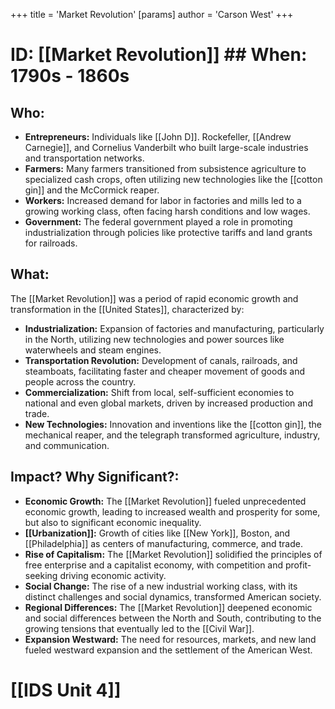 +++
 title = 'Market Revolution'
[params]
	author = 'Carson West'
+++
# ID: [[Market Revolution]] ## When: 1790s - 1860s
## Who: 
* **Entrepreneurs:** Individuals like [[John D]]. Rockefeller, [[Andrew Carnegie]], and Cornelius Vanderbilt who built large-scale industries and transportation networks.
* **Farmers:** Many farmers transitioned from subsistence agriculture to specialized cash crops, often utilizing new technologies like the [[cotton gin]] and the McCormick reaper. 
* **Workers:** Increased demand for labor in factories and mills led to a growing working class, often facing harsh conditions and low wages.
* **Government:** The federal government played a role in promoting industrialization through policies like protective tariffs and land grants for railroads.

## What:
The [[Market Revolution]] was a period of rapid economic growth and transformation in the [[United States]], characterized by:
* **Industrialization:**  Expansion of factories and manufacturing, particularly in the North, utilizing new technologies and power sources like waterwheels and steam engines.
* **Transportation Revolution:** Development of canals, railroads, and steamboats, facilitating faster and cheaper movement of goods and people across the country.
* **Commercialization:** Shift from local, self-sufficient economies to national and even global markets, driven by increased production and trade.
* **New Technologies:** Innovation and inventions like the [[cotton gin]], the mechanical reaper, and the telegraph transformed agriculture, industry, and communication.

## Impact? Why Significant?:
* **Economic Growth:** The [[Market Revolution]] fueled unprecedented economic growth, leading to increased wealth and prosperity for some, but also to significant economic inequality.
* **[[Urbanization]]:**  Growth of cities like [[New York]], Boston, and [[Philadelphia]] as centers of manufacturing, commerce, and trade.
* **Rise of Capitalism:** The [[Market Revolution]] solidified the principles of free enterprise and a capitalist economy, with competition and profit-seeking driving economic activity.
* **Social Change:**  The rise of a new industrial working class, with its distinct challenges and social dynamics, transformed American society. 
* **Regional Differences:** The [[Market Revolution]] deepened economic and social differences between the North and South, contributing to the growing tensions that eventually led to the [[Civil War]]. 
* **Expansion Westward:** The need for resources, markets, and new land fueled westward expansion and the settlement of the American West. 

# [[IDS Unit 4]]